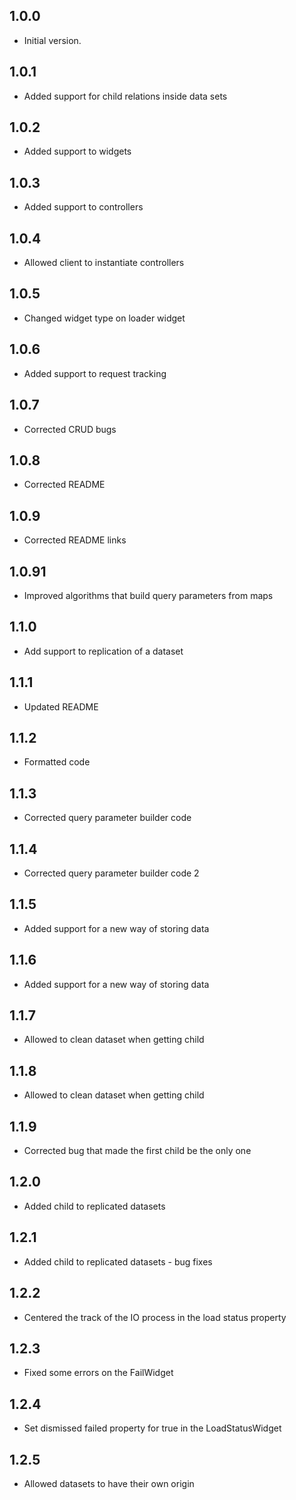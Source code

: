## 1.0.0

- Initial version.



## 1.0.1

- Added support for child relations inside data sets

## 1.0.2

- Added support to widgets

## 1.0.3

- Added support to controllers

## 1.0.4

- Allowed client to instantiate controllers

## 1.0.5

- Changed widget type on loader widget

## 1.0.6

- Added support to request tracking

## 1.0.7

- Corrected CRUD bugs


## 1.0.8

- Corrected README

## 1.0.9

- Corrected README links

## 1.0.91

- Improved algorithms that build query parameters from maps

## 1.1.0

- Add support to replication of a dataset

## 1.1.1

- Updated README

## 1.1.2

- Formatted code

## 1.1.3

- Corrected query parameter builder code

## 1.1.4

- Corrected query parameter builder code 2

## 1.1.5

- Added support for a new way of storing data

## 1.1.6

- Added support for a new way of storing data

## 1.1.7

- Allowed to clean dataset when getting child

## 1.1.8

- Allowed to clean dataset when getting child

## 1.1.9

- Corrected bug that made the first child be the only one

## 1.2.0

- Added child to replicated datasets
## 1.2.1

- Added child to replicated datasets - bug fixes
## 1.2.2

- Centered the track of the IO process in the load status property
## 1.2.3

- Fixed some errors on the FailWidget
## 1.2.4

- Set dismissed failed property for true in the LoadStatusWidget
## 1.2.5

- Allowed datasets to have their own origin